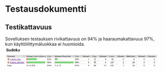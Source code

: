 # Testausdokumentti

## Testikattavuus

Sovelluksen testauksen rivikattavuus on 94% ja haaraumakattavuus 97%, kun käyttöliittymäluokkaa ei huomioida.  
![testikattavuus](https://github.com/essitepp/ot-harjoitustyo/blob/master/dokumentaatio/kuvat/testikattavuus.png)
